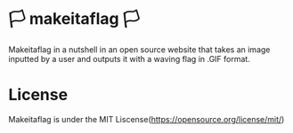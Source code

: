 # 🏳️ makeitaflag 🏳️
Makeitaflag in a nutshell in an open source website that takes an image inputted by a user and outputs it with a waving flag in .GIF format.
# License
Makeitaflag is under the MIT Liscense(https://opensource.org/license/mit/)
